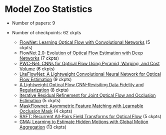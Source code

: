 # Model Zoo Statistics

* Number of papers: 9
* Number of checkpoints: 62 ckpts

  * [FlowNet: Learning Optical Flow with Convolutional Networks](../../configs/flownet) (5 ckpts)
  * [FlowNet 2.0: Evolution of Optical Flow Estimation with Deep Networks](../../configs/flownet2) (7 ckpts)
  * [PWC-Net: CNNs for Optical Flow Using Pyramid, Warping, and Cost Volume](../../configs/_base_/pwcnet) (6 ckpts)
  * [LiteFlowNet: A Lightweight Convolutional Neural Network for Optical Flow Estimation](../../configs/liteflownet) (9 ckpts)
  * [A Lightweight Optical Flow CNN-Revisiting Data Fidelity and Regularization](../../configs/liteflownet2) (8 ckpts)
  * [Iterative Residual Refinement for Joint Optical Flow and Occlusion Estimation](../../configs/irr) (5 ckpts)
  * [MaskFlownet: Asymmetric Feature Matching with Learnable Occlusion Mask](../../configs/maskflownet) (4 ckpts)
  * [RAFT: Recurrent All-Pairs Field Transforms for Optical Flow](../../configs/raft) (5 ckpts)
  * [GMA: Learning to Estimate Hidden Motions with Global Motion Aggregation](../../configs/gma) (13 ckpts)
